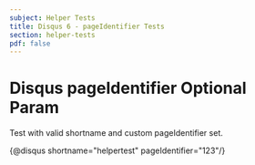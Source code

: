 ```yaml
---
subject: Helper Tests
title: Disqus 6 - pageIdentifier Tests
section: helper-tests
pdf: false
---  
```


# Disqus pageIdentifier Optional Param

Test with valid shortname and custom pageIdentifier set.

{@disqus shortname="helpertest"  pageIdentifier="123"/}